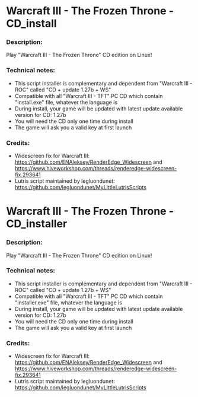 # Warcraft III - The Frozen Throne - CD_install
### Description:
Play "Warcraft III - The Frozen Throne" CD edition on Linux!
### Technical notes:
- This script installer is complementary and dependent from "Warcraft III - ROC" called "CD + update 1.27b + WS"
- Compatible with all "Warcraft III - TFT" PC CD which contain "install.exe" file, whatever the language is 
- During install, your game will be updated with latest update available version for CD: 1.27b
- You will need the CD only one time during install
- The game will ask you a valid key at first launch
### Credits:
- Widescreen fix for Warcraft III: https://github.com/ENAleksey/RenderEdge_Widescreen and https://www.hiveworkshop.com/threads/renderedge-widescreen-fix.293641
- Lutris script maintained by legluondunet: https://github.com/legluondunet/MyLittleLutrisScripts


# Warcraft III - The Frozen Throne - CD_installer
### Description:
Play "Warcraft III - The Frozen Throne" CD edition on Linux!
### Technical notes:
- This script installer is complementary and dependent from "Warcraft III - ROC" called "CD + update 1.27b + WS"
- Compatible with all "Warcraft III - TFT" PC CD which contain "installer.exe" file, whatever the language is 
- During install, your game will be updated with latest update available version for CD: 1.27b
- You will need the CD only one time during install
- The game will ask you a valid key at first launch
### Credits:
- Widescreen fix for Warcraft III: https://github.com/ENAleksey/RenderEdge_Widescreen and https://www.hiveworkshop.com/threads/renderedge-widescreen-fix.293641
- Lutris script maintained by legluondunet: https://github.com/legluondunet/MyLittleLutrisScripts
